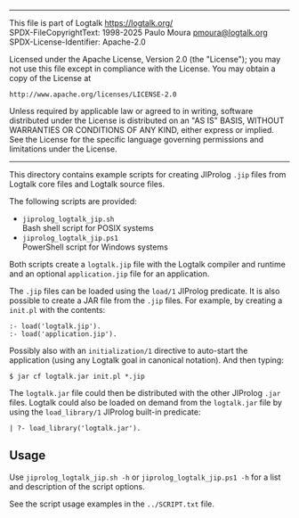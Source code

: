 ________________________________________________________________________

This file is part of Logtalk <https://logtalk.org/>  
SPDX-FileCopyrightText: 1998-2025 Paulo Moura <pmoura@logtalk.org>  
SPDX-License-Identifier: Apache-2.0

Licensed under the Apache License, Version 2.0 (the "License");
you may not use this file except in compliance with the License.
You may obtain a copy of the License at

    http://www.apache.org/licenses/LICENSE-2.0

Unless required by applicable law or agreed to in writing, software
distributed under the License is distributed on an "AS IS" BASIS,
WITHOUT WARRANTIES OR CONDITIONS OF ANY KIND, either express or implied.
See the License for the specific language governing permissions and
limitations under the License.
________________________________________________________________________


This directory contains example scripts for creating JIProlog `.jip` files
from Logtalk core files and Logtalk source files.

The following scripts are provided:

- `jiprolog_logtalk_jip.sh`  
	Bash shell script for POSIX systems
- `jiprolog_logtalk_jip.ps1`  
	PowerShell script for Windows systems

Both scripts create a `logtalk.jip` file with the Logtalk compiler and
runtime and an optional `application.jip` file for an application.

The `.jip` files can be loaded using the `load/1` JIProlog predicate. It
is also possible to create a JAR file from the `.jip` files. For example,
by creating a `init.pl` with the contents:

	:- load('logtalk.jip').
	:- load('application.jip').

Possibly also with an `initialization/1` directive to auto-start the
application (using any Logtalk goal in canonical notation). And then
typing:

	$ jar cf logtalk.jar init.pl *.jip

The `logtalk.jar` file could then be distributed with the other JIProlog
`.jar` files. Logtalk could also be loaded on demand from the `logtalk.jar`
file by using the `load_library/1` JIProlog built-in predicate:

	| ?- load_library('logtalk.jar').

Usage
-----

Use `jiprolog_logtalk_jip.sh -h` or `jiprolog_logtalk_jip.ps1 -h` for a
list and description of the script options.

See the script usage examples in the `../SCRIPT.txt` file.

